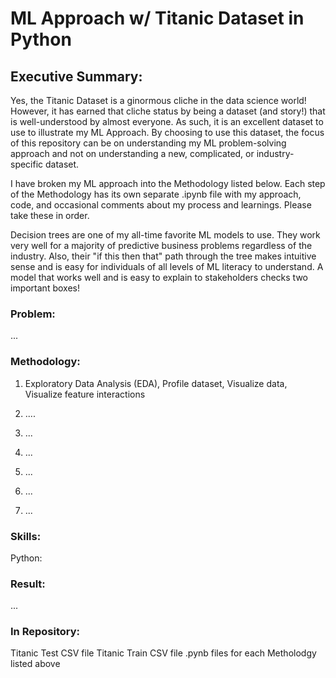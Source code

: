 # ML Approach w/ Titanic Dataset in Python

## Executive Summary:

Yes, the Titanic Dataset is a ginormous cliche in the data science world!  However, it has earned that cliche status by being a dataset (and story!) that is well-understood by almost everyone.  As such, it is an excellent dataset to use to illustrate my ML Approach.  By choosing to use this dataset, the focus of this repository can be on understanding my ML problem-solving approach and not on understanding a new, complicated, or industry-specific dataset.  

I have broken my ML approach into the Methodology listed below.  Each step of the Methodology has its own separate .ipynb file with my approach, code, and occasional comments about my process and learnings.  Please take these in order.  

Decision trees are one of my all-time favorite ML models to use.  They work very well for a majority of predictive business problems regardless of the industry.  Also, their "if this then that" path through the tree makes intuitive sense and is easy for individuals of all levels of ML literacy to understand.  A model that works well and is easy to explain to stakeholders checks two important boxes!  


### Problem: 

...      


### Methodology: 

1. Exploratory Data Analysis (EDA), Profile dataset, Visualize data, Visualize feature interactions
   
2. ....

3. ... 

4. ...

5. ...

6. ...

7. ...


### Skills:

Python: 


### Result: 

...


### In Repository: 
Titanic Test CSV file
Titanic Train CSV file
.pynb files for each Metholodgy listed above
